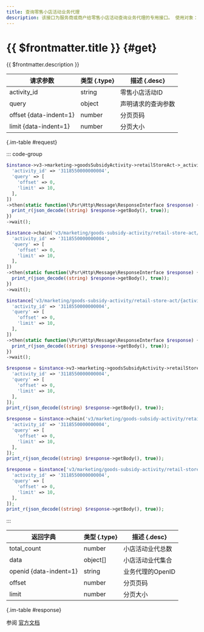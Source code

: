```yaml
---
title: 查询零售小店活动业务代理
description: 该接口为服务商或商户给零售小店活动查询业务代理的专用接口。 使用对象：活动创建方商户号、活动归属品牌的品牌主商户号或品牌经营商户号。
---
```


# {{ $frontmatter.title }} {#get}

{{ $frontmatter.description }}

| 请求参数 | 类型 {.type} | 描述 {.desc}
| --- | --- | ---
| activity_id | string | 零售小店活动ID
| query | object | 声明请求的查询参数
| offset {data-indent=1} | number | 分页页码
| limit {data-indent=1} | number | 分页大小

{.im-table #request}

::: code-group

```php [异步纯链式]
$instance->v3->marketing->goodsSubsidyActivity->retailStoreAct->_activity_id_->representatives->getAsync([
  'activity_id' => '3118550000000004',
  'query' => [
    'offset' => 0,
    'limit' => 10,
  ],
])
->then(static function(\Psr\Http\Message\ResponseInterface $response) {
  print_r(json_decode((string) $response->getBody(), true));
})
->wait();
```

```php [异步声明式]
$instance->chain('v3/marketing/goods-subsidy-activity/retail-store-act/{activity_id}/representatives')->getAsync([
  'activity_id' => '3118550000000004',
  'query' => [
    'offset' => 0,
    'limit' => 10,
  ],
])
->then(static function(\Psr\Http\Message\ResponseInterface $response) {
  print_r(json_decode((string) $response->getBody(), true));
})
->wait();
```

```php [异步属性式]
$instance['v3/marketing/goods-subsidy-activity/retail-store-act/{activity_id}/representatives']->getAsync([
  'activity_id' => '3118550000000004',
  'query' => [
    'offset' => 0,
    'limit' => 10,
  ],
])
->then(static function(\Psr\Http\Message\ResponseInterface $response) {
  print_r(json_decode((string) $response->getBody(), true));
})
->wait();
```

```php [同步纯链式]
$response = $instance->v3->marketing->goodsSubsidyActivity->retailStoreAct->_activity_id_->representatives->get([
  'activity_id' => '3118550000000004',
  'query' => [
    'offset' => 0,
    'limit' => 10,
  ],
]);
print_r(json_decode((string) $response->getBody(), true));
```

```php [同步声明式]
$response = $instance->chain('v3/marketing/goods-subsidy-activity/retail-store-act/{activity_id}/representatives')->get([
  'activity_id' => '3118550000000004',
  'query' => [
    'offset' => 0,
    'limit' => 10,
  ],
]);
print_r(json_decode((string) $response->getBody(), true));
```

```php [同步属性式]
$response = $instance['v3/marketing/goods-subsidy-activity/retail-store-act/{activity_id}/representatives']->get([
  'activity_id' => '3118550000000004',
  'query' => [
    'offset' => 0,
    'limit' => 10,
  ],
]);
print_r(json_decode((string) $response->getBody(), true));
```

:::

| 返回字典 | 类型 {.type} | 描述 {.desc}
| --- | --- | ---
| total_count | number | 小店活动业代总数
| data | object[] | 小店活动业代集合
| openid {data-indent=1} | string | 业务代理的OpenID
| offset | number | 分页页码
| limit | number | 分页大小

{.im-table #response}

参阅 [官方文档](https://pay.weixin.qq.com/docs/partner/apis/retail-store/retail-store-act/list-representative.html)
